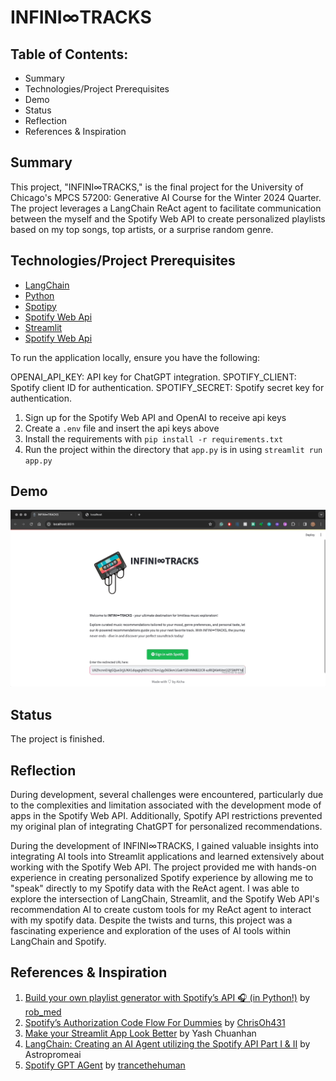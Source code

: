 # INFINI∞TRACKS

## Table of Contents: 
- Summary
- Technologies/Project Prerequisites
- Demo
- Status
- Reflection
- References & Inspiration

## Summary
This project, "INFINI∞TRACKS," is the final project for the University of Chicago's MPCS 57200: Generative AI Course for the Winter 2024 Quarter. The project leverages a LangChain ReAct agent to facilitate communication between the myself and the Spotify Web API to create personalized playlists based on my top songs, top artists, or a surprise random genre.


## Technologies/Project Prerequisites 

- [LangChain](https://python.langchain.com/docs/get_started/introduction)
- [Python](https://www.python.org/)
- [Spotipy](https://spotipy.readthedocs.io/en/2.22.1/?highlight=top#)
- [Spotify Web Api](https://developer.spotify.com/documentation/web-api)
- [Streamlit](https://streamlit.io/)
- [Spotify Web Api](https://developer.spotify.com/documentation/web-api)

To run the application locally, ensure you have the following:

OPENAI_API_KEY: API key for ChatGPT integration.
SPOTIFY_CLIENT: Spotify client ID for authentication.
SPOTIFY_SECRET: Spotify secret key for authentication.

1. Sign up for the Spotify Web API and OpenAI to receive api keys
2. Create a `.env` file and insert the api keys above
3. Install the requirements with `pip install -r requirements.txt`
4. Run the project within the directory that `app.py` is in using `streamlit run app.py`

## Demo

![](https://github.com/necabotheking/generative-ai-playlist-maker/blob/main/readme_content/infinitracks_demo.gif)

## Status
The project is finished.

## Reflection
During development, several challenges were encountered, particularly due to the complexities and limitation associated with the development mode of apps in the Spotify Web API. Additionally, Spotify API restrictions prevented my original plan of integrating ChatGPT for personalized recommendations. 

During the development of INFINI∞TRACKS, I gained valuable insights into integrating AI tools into Streamlit applications and learned extensively about working with the Spotify Web API. The project provided me with hands-on experience in creating personalized Spotify experience by allowing me to "speak" directly to my Spotify data with the ReAct agent. I was able to explore the intersection of LangChain, Streamlit, and the Spotify Web API's recommendation AI to create custom tools for my ReAct agent to interact with my spotify data. Despite the twists and turns, this project was a fascinating experience and exploration of the uses of AI tools within LangChain and Spotify.

## References & Inspiration
1. [Build your own playlist generator with Spotify’s API 🎧 (in Python!)](https://medium.com/analytics-vidhya/build-your-own-playlist-generator-with-spotifys-api-in-python-ceb883938ce4) by [rob_med](https://github.com/rob-med)
2. [Spotify’s Authorization Code Flow For Dummies](https://cjohanaja.com/posts/spotify-auth-primer/) by [ChrisOh431](https://github.com/ChrisOh431)
3. [Make your Streamlit App Look Better](https://medium.com/international-school-of-ai-data-science/make-your-streamlit-web-app-look-better-14355c2db871) by Yash Chuanhan
4. [LangChain: Creating an AI Agent utilizing the Spotify API Part I & II](https://medium.com/@astropomeai/langchain-creating-an-ai-agent-utilizing-the-spotify-api-f0975470fd26) by Astropromeai
5. [Spotify GPT AGent](https://github.com/trancethehuman/spotify-chat) by [trancethehuman](https://github.com/trancethehuman)
